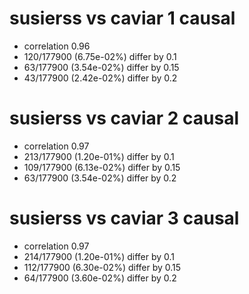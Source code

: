 # susierss vs caviar  1 causal

- correlation 0.96
- 120/177900 (6.75e-02%) differ by 0.1
- 63/177900 (3.54e-02%) differ by 0.15
- 43/177900 (2.42e-02%) differ by 0.2


# susierss vs caviar  2 causal

- correlation 0.97
- 213/177900 (1.20e-01%) differ by 0.1
- 109/177900 (6.13e-02%) differ by 0.15
- 63/177900 (3.54e-02%) differ by 0.2


# susierss vs caviar  3 causal

- correlation 0.97
- 214/177900 (1.20e-01%) differ by 0.1
- 112/177900 (6.30e-02%) differ by 0.15
- 64/177900 (3.60e-02%) differ by 0.2


